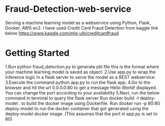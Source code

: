 # Fraud-Detection-web-service

Serving a machine learning model as a webservice using Python, Flask, Docker, AWS ec2. I have used Credit Card Fraud Detection from kaggle link below
https://www.kaggle.com/mlg-ulb/creditcardfraud

# Getting Started
1.Run python fraud_detection.py to generate pkl file this is the format where your machine learning model is saved as object.
2.Use app.py to wrap the inference logic in a flask server to serve the model as a REST webservice:
3.Execute the command python app.py to run the flask app.
4.Go to the browser and hit the url 0.0.0.0:80 to get a message Hello World! displayed. You can change the port according to your availability
5.Next, run the below command in terminal to query the flask server
  Run docker build -t deploy-model . to build the docker image using Dockerfile.
  Run docker run -p 80:80 deploy-model to run the docker container that got generated using the deploy-model docker image. (This assumes that the port in app.py is set to 80)
